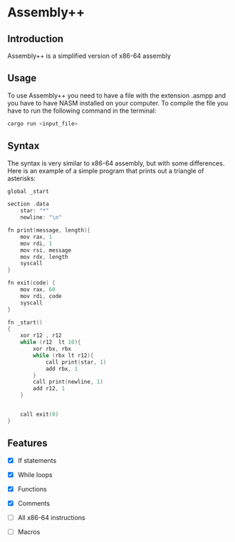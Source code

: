 # Assembly++
## Introduction
Assembly++ is a simplified version of x86-64 assembly
## Usage
To use Assembly++ you need to have a file with the extension .asmpp and you have to have NASM installed on your computer. To compile the file you have to run the following command in the terminal:
```bash
cargo run <input_file>
```
## Syntax
The syntax is very similar to x86-64 assembly, but with some differences. Here is an example of a simple program that prints out a triangle of asterisks:
```c
global _start

section .data
    star: "*"
    newline: "\n"

fn print(message, length){
    mov rax, 1
    mov rdi, 1
    mov rsi, message
    mov rdx, length
    syscall
}

fn exit(code) {
    mov rax, 60
    mov rdi, code
    syscall
}

fn _start() 
{
    xor r12 , r12 
    while (r12  lt 10){
        xor rbx, rbx
        while (rbx lt r12){
            call print(star, 1)
            add rbx, 1
        }
        call print(newline, 1)
        add r12, 1
    }


    call exit(0)
}
```
## Features
- [x] If statements
- [x] While loops
- [x] Functions
- [x] Comments
- [ ] All x86-64 instructions
- [ ] Macros

